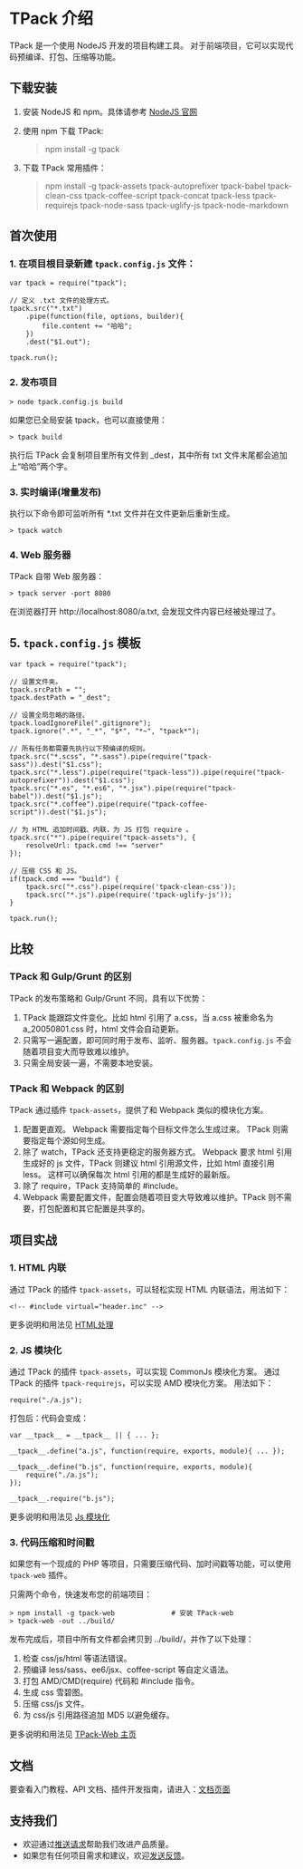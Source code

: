 # TPack 介绍
TPack 是一个使用 NodeJS 开发的项目构建工具。
对于前端项目，它可以实现代码预编译、打包、压缩等功能。

## 下载安装

1. 安装 NodeJS 和 npm。具体请参考 [NodeJS 官网](https://nodejs.org)
2. 使用 npm 下载 TPack:

    > npm install -g tpack

3. 下载 TPack 常用插件：       
     
    > npm install -g tpack-assets tpack-autoprefixer tpack-babel tpack-clean-css tpack-coffee-script tpack-concat tpack-less tpack-requirejs tpack-node-sass tpack-uglify-js tpack-node-markdown
 
## 首次使用

### 1. 在项目根目录新建 `tpack.config.js` 文件：

    var tpack = require("tpack");
    
    // 定义 .txt 文件的处理方式。
    tpack.src("*.txt")
        .pipe(function(file, options, builder){  
            file.content += "哈哈";
        })
        .dest("$1.out");
		
	tpack.run();
    
### 2. 发布项目

	> node tpack.config.js build
	
如果您已全局安装 tpack，也可以直接使用：

    > tpack build

执行后 TPack 会复制项目里所有文件到 _dest，其中所有 txt 文件末尾都会追加上“哈哈”两个字。

### 3. 实时编译(增量发布)

执行以下命令即可监听所有 *.txt 文件并在文件更新后重新生成。

    > tpack watch

### 4. Web 服务器

TPack 自带 Web 服务器：

    > tpack server -port 8080

在浏览器打开 http://localhost:8080/a.txt, 会发现文件内容已经被处理过了。

## 5. `tpack.config.js` 模板

    var tpack = require("tpack");

    // 设置文件夹。
    tpack.srcPath = "";
    tpack.destPath = "_dest";

    // 设置全局忽略的路径。
    tpack.loadIgnoreFile(".gitignore");
    tpack.ignore(".*", "_*", "$*", "*~", "tpack*");

    // 所有任务都需要先执行以下预编译的规则。
    tpack.src("*.scss", "*.sass").pipe(require("tpack-sass")).dest("$1.css");
    tpack.src("*.less").pipe(require("tpack-less")).pipe(require("tpack-autoprefixer")).dest("$1.css");
    tpack.src("*.es", "*.es6", "*.jsx").pipe(require("tpack-babel")).dest("$1.js");
    tpack.src("*.coffee").pipe(require("tpack-coffee-script")).dest("$1.js");
    
    // 为 HTML 追加时间戳、内联，为 JS 打包 require 。
    tpack.src("*").pipe(require("tpack-assets"), {
        resolveUrl: tpack.cmd !== "server"
    });

    // 压缩 CSS 和 JS。
    if(tpack.cmd === "build") {
        tpack.src("*.css").pipe(require('tpack-clean-css'));
        tpack.src("*.js").pipe(require('tpack-uglify-js'));
    }

	tpack.run();
    
## 比较

### TPack 和 Gulp/Grunt 的区别

TPack 的发布策略和 Gulp/Grunt 不同，具有以下优势：

1. TPack 能跟踪文件变化。比如 html 引用了 a.css，当 a.css 被重命名为 a_20050801.css 时，html 文件会自动更新。
2. 只需写一遍配置，即可同时用于发布、监听、服务器。`tpack.config.js` 不会随着项目变大而导致难以维护。
3. 只需全局安装一遍，不需要本地安装。

### TPack 和 Webpack 的区别

TPack 通过插件 `tpack-assets`，提供了和 Webpack 类似的模块化方案。

1. 配置更直观。 Webpack 需要指定每个目标文件怎么生成过来。 TPack 则需要指定每个源如何生成。 
2. 除了 watch，TPack 还支持更稳定的服务器方式。
Webpack 要求 html 引用生成好的 js 文件，TPack 则建议 html 引用源文件，比如 html 直接引用 less。
这样可以确保每次 html 引用的都是生成好的最新版。
3. 除了 require，TPack 支持简单的 #include。
4. Webpack 需要配置文件，配置会随着项目变大导致难以维护。TPack 则不需要，打包配置和其它配置是共享的。

## 项目实战

### 1. HTML 内联

通过 TPack 的插件 `tpack-assets`，可以轻松实现 HTML 内联语法，用法如下：

    <!-- #include virtual="header.inc" -->

更多说明和用法见 [HTML处理](https://github.com/tpack/tpack-assets/wiki/html)

### 2. JS 模块化

通过 TPack 的插件 `tpack-assets`，可以实现 CommonJs 模块化方案。
通过 TPack 的插件 `tpack-requirejs`，可以实现 AMD 模块化方案。
用法如下：

    require("./a.js");

打包后：代码会变成：

    var __tpack__ = __tpack__ || { ... };

    __tpack__.define("a.js", function(require, exports, module){ ... });

    __tpack__.define("b.js", function(require, exports, module){ 
        require("./a.js");
    });

    __tpack__.require("b.js");

更多说明和用法见 [Js 模块化](https://github.com/tpack/tpack-assets/wiki/js)

### 3. 代码压缩和时间戳

如果您有一个现成的 PHP 等项目，只需要压缩代码、加时间戳等功能，可以使用 `tpack-web` 插件。

只需两个命令，快速发布您的前端项目：

    > npm install -g tpack-web              # 安装 TPack-web
    > tpack-web -out ../build/

发布完成后，项目中所有文件都会拷贝到 ../build/，并作了以下处理：

1. 检查 css/js/html 等语法错误。
2. 预编译 less/sass、ee6/jsx、coffee-script 等自定义语法。
3. 打包 AMD/CMD(require) 代码和 #include 指令。
4. 生成 css 雪碧图。
5. 压缩 css/js 文件。
6. 为 css/js 引用路径追加 MD5 以避免缓存。

更多说明和用法见 [TPack-Web 主页](https://github.com/tpack/tpack-web)

## 文档

要查看入门教程、API 文档、插件开发指南，请进入：[文档页面](文档)

## 支持我们

- 欢迎通过[推送请求](https://help.github.com/articles/using-pull-requests)帮助我们改进产品质量。
- 如果您有任何项目需求和建议，欢迎[发送反馈](https://github.com/tpack/tpack/issues/new)。
